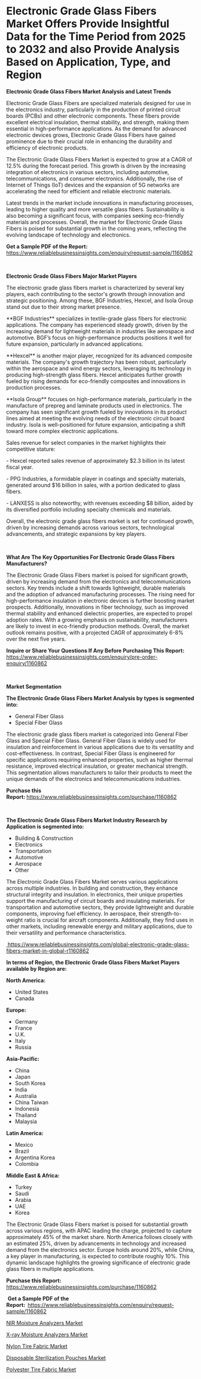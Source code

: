 <p><h1>Electronic Grade Glass Fibers Market Offers Provide Insightful Data for the Time Period from 2025 to 2032 and also Provide Analysis Based on Application, Type, and Region</h1></p><p><strong>Electronic Grade Glass Fibers Market Analysis and Latest Trends</strong></p>
<p><p>Electronic Grade Glass Fibers are specialized materials designed for use in the electronics industry, particularly in the production of printed circuit boards (PCBs) and other electronic components. These fibers provide excellent electrical insulation, thermal stability, and strength, making them essential in high-performance applications. As the demand for advanced electronic devices grows, Electronic Grade Glass Fibers have gained prominence due to their crucial role in enhancing the durability and efficiency of electronic products.</p><p>The Electronic Grade Glass Fibers Market is expected to grow at a CAGR of 12.5% during the forecast period. This growth is driven by the increasing integration of electronics in various sectors, including automotive, telecommunications, and consumer electronics. Additionally, the rise of Internet of Things (IoT) devices and the expansion of 5G networks are accelerating the need for efficient and reliable electronic materials. </p><p>Latest trends in the market include innovations in manufacturing processes, leading to higher quality and more versatile glass fibers. Sustainability is also becoming a significant focus, with companies seeking eco-friendly materials and processes. Overall, the market for Electronic Grade Glass Fibers is poised for substantial growth in the coming years, reflecting the evolving landscape of technology and electronics.</p></p>
<p><strong>Get a Sample PDF of the Report:&nbsp;</strong> <a href="https://www.reliablebusinessinsights.com/enquiry/request-sample/1160862?utm_campaign=100&utm_medium=2&utm_source=Github&utm_content=ia&utm_term=22032025&utm_id=electronic-grade-glass-fibers">https://www.reliablebusinessinsights.com/enquiry/request-sample/1160862</a></p>
<p>&nbsp;</p>
<p><strong>Electronic Grade Glass Fibers Major Market Players</strong></p>
<p><p>The electronic grade glass fibers market is characterized by several key players, each contributing to the sector's growth through innovation and strategic positioning. Among these, BGF Industries, Hexcel, and Isola Group stand out due to their strong market presence.</p><p>**BGF Industries** specializes in textile-grade glass fibers for electronic applications. The company has experienced steady growth, driven by the increasing demand for lightweight materials in industries like aerospace and automotive. BGF’s focus on high-performance products positions it well for future expansion, particularly in advanced applications.</p><p>**Hexcel** is another major player, recognized for its advanced composite materials. The company's growth trajectory has been robust, particularly within the aerospace and wind energy sectors, leveraging its technology in producing high-strength glass fibers. Hexcel anticipates further growth fueled by rising demands for eco-friendly composites and innovations in production processes.</p><p>**Isola Group** focuses on high-performance materials, particularly in the manufacture of prepreg and laminate products used in electronics. The company has seen significant growth fueled by innovations in its product lines aimed at meeting the evolving needs of the electronic circuit board industry. Isola is well-positioned for future expansion, anticipating a shift toward more complex electronic applications.</p><p>Sales revenue for select companies in the market highlights their competitive stature: </p><p>- Hexcel reported sales revenue of approximately $2.3 billion in its latest fiscal year.</p><p>- PPG Industries, a formidable player in coatings and specialty materials, generated around $16 billion in sales, with a portion dedicated to glass fibers.</p><p>- LANXESS is also noteworthy, with revenues exceeding $8 billion, aided by its diversified portfolio including specialty chemicals and materials.</p><p>Overall, the electronic grade glass fibers market is set for continued growth, driven by increasing demands across various sectors, technological advancements, and strategic expansions by key players.</p></p>
<p>&nbsp;</p>
<p><strong>What Are The Key Opportunities For Electronic Grade Glass Fibers Manufacturers?</strong></p>
<p><p>The Electronic Grade Glass Fibers market is poised for significant growth, driven by increasing demand from the electronics and telecommunications sectors. Key trends include a shift towards lightweight, durable materials and the adoption of advanced manufacturing processes. The rising need for high-performance insulation in electronic devices is further boosting market prospects. Additionally, innovations in fiber technology, such as improved thermal stability and enhanced dielectric properties, are expected to propel adoption rates. With a growing emphasis on sustainability, manufacturers are likely to invest in eco-friendly production methods. Overall, the market outlook remains positive, with a projected CAGR of approximately 6-8% over the next five years.</p></p>
<p><strong>Inquire or Share Your Questions If Any Before Purchasing This Report:</strong> <a href="https://www.reliablebusinessinsights.com/enquiry/pre-order-enquiry/1160862?utm_campaign=100&utm_medium=2&utm_source=Github&utm_content=ia&utm_term=22032025&utm_id=electronic-grade-glass-fibers">https://www.reliablebusinessinsights.com/enquiry/pre-order-enquiry/1160862</a></p>
<p>&nbsp;</p>
<p><strong>Market Segmentation</strong></p>
<p><strong>The Electronic Grade Glass Fibers Market Analysis by types is segmented into:</strong></p>
<p><ul><li>General Fiber Glass</li><li>Special Fiber Glass</li></ul></p>
<p><p>The electronic grade glass fibers market is categorized into General Fiber Glass and Special Fiber Glass. General Fiber Glass is widely used for insulation and reinforcement in various applications due to its versatility and cost-effectiveness. In contrast, Special Fiber Glass is engineered for specific applications requiring enhanced properties, such as higher thermal resistance, improved electrical insulation, or greater mechanical strength. This segmentation allows manufacturers to tailor their products to meet the unique demands of the electronics and telecommunications industries.</p></p>
<p><strong>Purchase this Report:&nbsp;</strong><a href="https://www.reliablebusinessinsights.com/purchase/1160862?utm_campaign=100&utm_medium=2&utm_source=Github&utm_content=ia&utm_term=22032025&utm_id=electronic-grade-glass-fibers">https://www.reliablebusinessinsights.com/purchase/1160862</a></p>
<p>&nbsp;</p>
<p><strong>The Electronic Grade Glass Fibers Market Industry Research by Application is segmented into:</strong></p>
<p><ul><li>Building & Construction</li><li>Electronics</li><li>Transportation</li><li>Automotive</li><li>Aerospace</li><li>Other</li></ul></p>
<p><p>The Electronic Grade Glass Fibers Market serves various applications across multiple industries. In building and construction, they enhance structural integrity and insulation. In electronics, their unique properties support the manufacturing of circuit boards and insulating materials. For transportation and automotive sectors, they provide lightweight and durable components, improving fuel efficiency. In aerospace, their strength-to-weight ratio is crucial for aircraft components. Additionally, they find uses in other markets, including renewable energy and military applications, due to their versatility and performance characteristics.</p></p>
<p><a href="https://www.reliablebusinessinsights.com/global-electronic-grade-glass-fibers-market-in-global-r1160862?utm_campaign=100&utm_medium=2&utm_source=Github&utm_content=ia&utm_term=22032025&utm_id=electronic-grade-glass-fibers">&nbsp;https://www.reliablebusinessinsights.com/global-electronic-grade-glass-fibers-market-in-global-r1160862</a></p>
<p><strong>In terms of Region, the Electronic Grade Glass Fibers Market Players available by Region are:</strong></p>
<p>
    <p> <strong> North America: </strong>
        <ul>
            <li>United States</li>
            <li>Canada</li>
        </ul>
        </p> 
    <p> <strong> Europe: </strong>
        <ul>
            <li>Germany</li>
            <li>France</li>
            <li>U.K.</li>
            <li>Italy</li>
            <li>Russia</li>
        </ul>
        </p> 
    <p> <strong> Asia-Pacific: </strong>
        <ul>
            <li>China</li>
            <li>Japan</li>
            <li>South Korea</li>
            <li>India</li>
            <li>Australia</li>
            <li>China Taiwan</li>
            <li>Indonesia</li>
            <li>Thailand</li>
            <li>Malaysia</li>
        </ul>
        </p> 
    <p> <strong> Latin America: </strong>
        <ul>
            <li>Mexico</li>
            <li>Brazil</li>
            <li>Argentina Korea</li>
            <li>Colombia</li>
        </ul>
        </p> 
    <p> <strong> Middle East & Africa: </strong>
        <ul>
            <li>Turkey</li>
            <li>Saudi</li>
            <li>Arabia</li>
            <li>UAE</li>
            <li>Korea</li>
        </ul>
    </p>
    </p>
<p><p>The Electronic Grade Glass Fibers market is poised for substantial growth across various regions, with APAC leading the charge, projected to capture approximately 45% of the market share. North America follows closely with an estimated 25%, driven by advancements in technology and increased demand from the electronics sector. Europe holds around 20%, while China, a key player in manufacturing, is expected to contribute roughly 10%. This dynamic landscape highlights the growing significance of electronic grade glass fibers in multiple applications.</p></p>
<p><strong>Purchase this Report: </strong><a href="https://www.reliablebusinessinsights.com/purchase/1160862?utm_campaign=100&utm_medium=2&utm_source=Github&utm_content=ia&utm_term=22032025&utm_id=electronic-grade-glass-fibers">https://www.reliablebusinessinsights.com/purchase/1160862</a></p>
<p>&nbsp;<strong>Get a Sample PDF of the Report:&nbsp;&nbsp;</strong><a href="https://www.reliablebusinessinsights.com/enquiry/request-sample/1160862?utm_campaign=100&utm_medium=2&utm_source=Github&utm_content=ia&utm_term=22032025&utm_id=electronic-grade-glass-fibers">https://www.reliablebusinessinsights.com/enquiry/request-sample/1160862</a></p>
<p><strong></strong></p>
<p><p><a href="https://github.com/frodanlert/Market-Research-Report-List-1/blob/main/nir-moisture-analyzers-market.md?utm_campaign=100&utm_medium=2&utm_source=Github&utm_content=ia&utm_term=22032025&utm_id=electronic-grade-glass-fibers">NIR Moisture Analyzers Market</a></p><p><a href="https://github.com/ilanarohalgh/Market-Research-Report-List-1/blob/main/x-ray-moisture-analyzers-market.md?utm_campaign=100&utm_medium=2&utm_source=Github&utm_content=ia&utm_term=22032025&utm_id=electronic-grade-glass-fibers">X-ray Moisture Analyzers Market</a></p><p><a href="https://github.com/kadutjoelly83/Market-Research-Report-List-1/blob/main/nylon-tire-fabric-market.md?utm_campaign=100&utm_medium=2&utm_source=Github&utm_content=ia&utm_term=22032025&utm_id=electronic-grade-glass-fibers">Nylon Tire Fabric Market</a></p><p><a href="https://github.com/iperitvik8/Market-Research-Report-List-1/blob/main/disposable-sterilization-pouches-market.md?utm_campaign=100&utm_medium=2&utm_source=Github&utm_content=ia&utm_term=22032025&utm_id=electronic-grade-glass-fibers">Disposable Sterilization Pouches Market</a></p><p><a href="https://github.com/snaikraso/Market-Research-Report-List-1/blob/main/polyester-tire-fabric-market.md?utm_campaign=100&utm_medium=2&utm_source=Github&utm_content=ia&utm_term=22032025&utm_id=electronic-grade-glass-fibers">Polyester Tire Fabric Market</a></p></p>